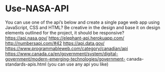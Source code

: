 # Use-NASA-API
You can use one of the api’s below and create a single page web app using JavaScript, CSS and HTML? 
Be creative in the design and base it on design elements outlined for the project, it should be responsive?
https://api.nasa.gov/
https://elephant-api.herokuapp.com/
http://numbersapi.com/#42
https://api.data.gov/
https://www.programmableweb.com/category/canadian/api
https://www.canada.ca/en/government/system/digital-government/modern-emerging-technologies/government- canada-standards-apis.html (you can use any api you like)
